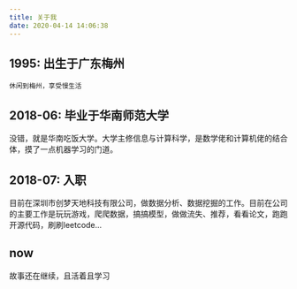 ```yaml
---
title: 关于我
date: 2020-04-14 14:06:38
---
```


## 1995: 出生于广东梅州
`休闲到梅州，享受慢生活`

## 2018-06: 毕业于华南师范大学
没错，就是华南吃饭大学。大学主修信息与计算科学，是数学佬和计算机佬的结合体，摸了一点机器学习的门道。

## 2018-07: 入职
目前在深圳市创梦天地科技有限公司，做数据分析、数据挖掘的工作。目前在公司的主要工作是玩玩游戏，爬爬数据，搞搞模型，做做流失、推荐，看看论文，跑跑开源代码，刷刷leetcode...

## now
故事还在继续，且活着且学习

